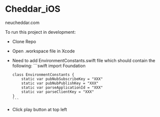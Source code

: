 # Cheddar_iOS
neucheddar.com


To run this project in development:

- Clone Repo
- Open .workspace file in Xcode
- Need to add EnvironmentConstants.swift file which should contain the following:
      ```swift
      import Foundation

      class EnvironmentConstants {
          static var pubNubSubscribeKey = "XXX"
          static var pubNubPublishKey = "XXX"
          static var parseApplicationId = "XXX"
          static var parseClientKey = "XXX"
      }
      ```
      
- Click play button at top left
